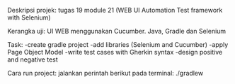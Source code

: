 Deskripsi projek: tugas 19 module 21 (WEB UI Automation Test framework with Selenium)

Kerangka uji: UI WEB menggunakan Cucumber. Java, Gradle dan Selenium

Task:
-create gradle project
-add libraries (Selenium and Cucumber)
-apply Page Object Model
-write test cases with Gherkin syntax
-design positive and negative test

Cara run project: jalankan perintah berikut pada terminal: ./gradlew 

